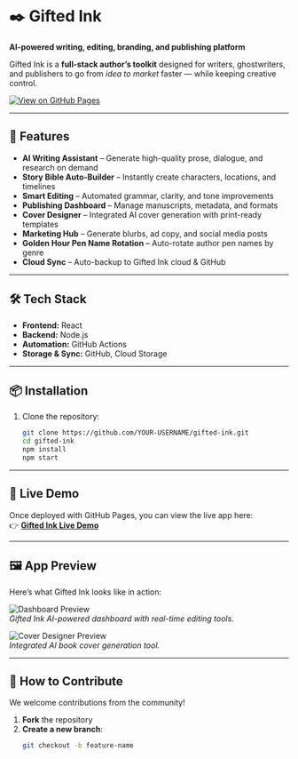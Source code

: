 # ✒️ Gifted Ink

**AI-powered writing, editing, branding, and publishing platform**

Gifted Ink is a **full-stack author’s toolkit** designed for writers, ghostwriters, and publishers to go from *idea to market* faster — while keeping creative control.

[![View on GitHub Pages](https://img.shields.io/badge/View%20Live%20App-GitHub%20Pages-blue?style=for-the-badge&logo=github)](https://YOUR-USERNAME.github.io/gifted-ink/)

---

## 🌟 Features
- **AI Writing Assistant** – Generate high-quality prose, dialogue, and research on demand
- **Story Bible Auto-Builder** – Instantly create characters, locations, and timelines
- **Smart Editing** – Automated grammar, clarity, and tone improvements
- **Publishing Dashboard** – Manage manuscripts, metadata, and formats
- **Cover Designer** – Integrated AI cover generation with print-ready templates
- **Marketing Hub** – Generate blurbs, ad copy, and social media posts
- **Golden Hour Pen Name Rotation** – Auto-rotate author pen names by genre
- **Cloud Sync** – Auto-backup to Gifted Ink cloud & GitHub

---

## 🛠 Tech Stack
- **Frontend:** React  
- **Backend:** Node.js  
- **Automation:** GitHub Actions  
- **Storage & Sync:** GitHub, Cloud Storage  

---

## 📦 Installation
1. Clone the repository:
    ```bash
    git clone https://github.com/YOUR-USERNAME/gifted-ink.git
    cd gifted-ink
    npm install
    npm start
    ```

---

## 🚀 Live Demo
Once deployed with GitHub Pages, you can view the live app here:  
👉 **[Gifted Ink Live Demo](https://YOUR-USERNAME.github.io/gifted-ink/)**

---

## 🖼 App Preview
Here’s what Gifted Ink looks like in action:  

![Dashboard Preview](assets/dashboard-preview.png)  
*Gifted Ink AI-powered dashboard with real-time editing tools.*

![Cover Designer Preview](assets/cover-designer-preview.png)  
*Integrated AI book cover generation tool.*

---

## 🤝 How to Contribute
We welcome contributions from the community!  
1. **Fork** the repository  
2. **Create a new branch**:  
   ```bash
   git checkout -b feature-name
